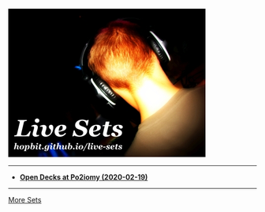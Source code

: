 ![Siwinski Live Sets](siwinski-live-sets-github-400x300.jpg)  

---

* **[Open Decks at Po2iomy (2020-02-19)](./siwinski/open-decks-po2iomy-2020-02-19.md)**

---

[More Sets](https://hopbit.github.io/sets/)
